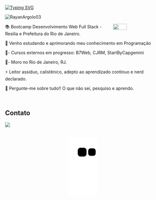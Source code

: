 
<!--  NOME CARREGANDO -->
[![Typing SVG](https://readme-typing-svg.herokuapp.com/?color=beige&size=35&center=true&vCenter=true&width=1000&lines=Hello_World!+Meu+Nome+é+Rayan+Argolo;Desenvolvedor+Java+em+Formação;+:%29)](https://git.io/typing-svg)




<!--  BADGE COM VIZUALIZAÇÕES NO PERFIL -->
<p align="left"> <img src="https://komarev.com/ghpvc/?username=RayanArgolo03&label=Profile%20views&color=0e75b6&style=flat" alt="RayanArgolo03"/></p>
<img src="https://media.tenor.com/rkY5QA5c3VAAAAAC/gato-digitando.gif" width="30%" height="30%" align="right" border-radius="50%"/>



<!--  INFORMAÇÕES PESSOAIS -->
<p>📚 Bootcamp Desenvolvimento Web Full Stack - Resilia e Prefeitura do Rio de Janeiro. <p>
<p> 🌱 Venho estudando e aprimorando meu conhecimento em Programação <p>
<p>🎯- Cursos externos em progresso: B7Web, CJRM, StartByCapgemini</p>
<p>🏡- Moro no Rio de Janeiro, RJ.</p>
<p> ⚡ Leitor assíduo, calistênico, adepto ao aprendizado contínuo e nerd declarado.  <p>
<p> 💬 Pergunte-me sobre tudo!! O que não sei, pesquiso e aprendo. <p>
<br>


<!--  TECNOLOGIAS QUE DOMINO -->
<!-- <div  align="center"> 
  <div style="display: inline_block"><br>
  <h2>Ferramentas & Tecnologias</h2>
  <img align="center" alt="Javascript" height="50" width="50" src="https://raw.githubusercontent.com/devicons/devicon/master/icons/javascript/javascript-plain.svg">
  <img align="center" alt="HTML" height="50" width="50" src="https://raw.githubusercontent.com/devicons/devicon/master/icons/html5/html5-original.svg">
  <img align="center" alt="CSS" height="50" width="50" src="https://raw.githubusercontent.com/devicons/devicon/master/icons/css3/css3-original.svg">
  <img align="center" alt="GIT" height="50" width="50" src="https://icongr.am/devicon/git-original.svg?size=102&color=currentColor">
</div>                                                                                                                                          
<br>
         
  
<!-- CONTATO -->
<h2>Contato</h2> 
<div>
<a href="https://www.linkedin.com/in/rayanargolo" target="_blank"><img src="https://img.shields.io/badge/-LinkedIn-%230077B5?style=for-the-badge&logo=linkedin&logoColor=white" target="_blank"></a>
</div>
<br>
  
  
<!--  COBRINHA-->
 <div align="center">

  ![Snake animation](https://github.com/RayanArgolo03/RayanArgolo03/blob/output/github-contribution-grid-snake.svg)

</div>
